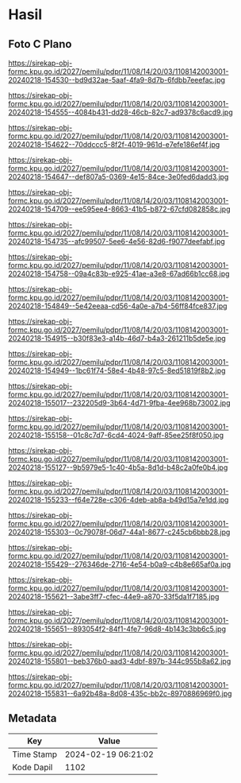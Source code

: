 # Hasil

## Foto C Plano

https://sirekap-obj-formc.kpu.go.id/2027/pemilu/pdpr/11/08/14/20/03/1108142003001-20240218-154530--bd9d32ae-5aaf-4fa9-8d7b-6fdbb7eeefac.jpg

https://sirekap-obj-formc.kpu.go.id/2027/pemilu/pdpr/11/08/14/20/03/1108142003001-20240218-154555--4084b431-dd28-46cb-82c7-ad9378c6acd9.jpg

https://sirekap-obj-formc.kpu.go.id/2027/pemilu/pdpr/11/08/14/20/03/1108142003001-20240218-154622--70ddccc5-8f2f-4019-961d-e7efe186ef4f.jpg

https://sirekap-obj-formc.kpu.go.id/2027/pemilu/pdpr/11/08/14/20/03/1108142003001-20240218-154647--def807a5-0369-4e15-84ce-3e0fed6dadd3.jpg

https://sirekap-obj-formc.kpu.go.id/2027/pemilu/pdpr/11/08/14/20/03/1108142003001-20240218-154709--ee595ee4-8663-41b5-b872-67cfd082858c.jpg

https://sirekap-obj-formc.kpu.go.id/2027/pemilu/pdpr/11/08/14/20/03/1108142003001-20240218-154735--afc99507-5ee6-4e56-82d6-f9077deefabf.jpg

https://sirekap-obj-formc.kpu.go.id/2027/pemilu/pdpr/11/08/14/20/03/1108142003001-20240218-154758--09a4c83b-e925-41ae-a3e8-67ad66b1cc68.jpg

https://sirekap-obj-formc.kpu.go.id/2027/pemilu/pdpr/11/08/14/20/03/1108142003001-20240218-154849--5e42eeaa-cd56-4a0e-a7b4-56ff84fce837.jpg

https://sirekap-obj-formc.kpu.go.id/2027/pemilu/pdpr/11/08/14/20/03/1108142003001-20240218-154915--b30f83e3-a14b-46d7-b4a3-261211b5de5e.jpg

https://sirekap-obj-formc.kpu.go.id/2027/pemilu/pdpr/11/08/14/20/03/1108142003001-20240218-154949--1bc61f74-58e4-4b48-97c5-8ed51819f8b2.jpg

https://sirekap-obj-formc.kpu.go.id/2027/pemilu/pdpr/11/08/14/20/03/1108142003001-20240218-155017--232205d9-3b64-4d71-9fba-4ee968b73002.jpg

https://sirekap-obj-formc.kpu.go.id/2027/pemilu/pdpr/11/08/14/20/03/1108142003001-20240218-155158--01c8c7d7-6cd4-4024-9aff-85ee25f8f050.jpg

https://sirekap-obj-formc.kpu.go.id/2027/pemilu/pdpr/11/08/14/20/03/1108142003001-20240218-155127--9b5979e5-1c40-4b5a-8d1d-b48c2a0fe0b4.jpg

https://sirekap-obj-formc.kpu.go.id/2027/pemilu/pdpr/11/08/14/20/03/1108142003001-20240218-155233--f64e728e-c306-4deb-ab8a-b49d15a7e1dd.jpg

https://sirekap-obj-formc.kpu.go.id/2027/pemilu/pdpr/11/08/14/20/03/1108142003001-20240218-155303--0c79078f-06d7-44a1-8677-c245cb6bbb28.jpg

https://sirekap-obj-formc.kpu.go.id/2027/pemilu/pdpr/11/08/14/20/03/1108142003001-20240218-155429--276346de-2716-4e54-b0a9-c4b8e665af0a.jpg

https://sirekap-obj-formc.kpu.go.id/2027/pemilu/pdpr/11/08/14/20/03/1108142003001-20240218-155621--3abe3ff7-cfec-44e9-a870-33f5da1f7185.jpg

https://sirekap-obj-formc.kpu.go.id/2027/pemilu/pdpr/11/08/14/20/03/1108142003001-20240218-155651--893054f2-84f1-4fe7-96d8-4b143c3bb6c5.jpg

https://sirekap-obj-formc.kpu.go.id/2027/pemilu/pdpr/11/08/14/20/03/1108142003001-20240218-155801--beb376b0-aad3-4dbf-897b-344c955b8a62.jpg

https://sirekap-obj-formc.kpu.go.id/2027/pemilu/pdpr/11/08/14/20/03/1108142003001-20240218-155831--6a92b48a-8d08-435c-bb2c-8970886969f0.jpg


## Metadata

| Key        | Value               |
| ---------- | ------------------- |
| Time Stamp | 2024-02-19 06:21:02 |
| Kode Dapil | 1102                |



